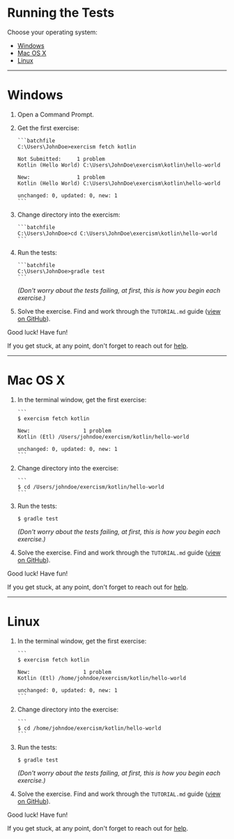 # Running the Tests

Choose your operating system:

* [Windows](#windows)
* [Mac OS X](#mac-os-x)
* [Linux](#linux)

----

# Windows

1. Open a Command Prompt.
2. Get the first exercise:

       ```batchfile
       C:\Users\JohnDoe>exercism fetch kotlin

       Not Submitted:     1 problem
       Kotlin (Hello World) C:\Users\JohnDoe\exercism\kotlin\hello-world

       New:               1 problem
       Kotlin (Hello World) C:\Users\JohnDoe\exercism\kotlin\hello-world

       unchanged: 0, updated: 0, new: 1
       ```

3. Change directory into the exercism:

       ```batchfile
       C:\Users\JohnDoe>cd C:\Users\JohnDoe\exercism\kotlin\hello-world
       ```

4. Run the tests:

       ```batchfile
       C:\Users\JohnDoe>gradle test
       ```
   *(Don't worry about the tests failing, at first, this is how you begin each exercise.)*

5. Solve the exercise.  Find and work through the `TUTORIAL.md` guide ([view on GitHub](https://github.com/exercism/kotlin/blob/master/exercises/hello-world/TUTORIAL.md)).


Good luck!  Have fun!

If you get stuck, at any point, don't forget to reach out for [help](http://exercism.io/languages/kotlin/help).

----

# Mac OS X

1. In the terminal window, get the first exercise:

       ```
       $ exercism fetch kotlin

       New:                 1 problem
       Kotlin (Etl) /Users/johndoe/exercism/kotlin/hello-world

       unchanged: 0, updated: 0, new: 1
       ```

2. Change directory into the exercise:

       ```
       $ cd /Users/johndoe/exercism/kotlin/hello-world
       ```

3. Run the tests:

      ```
      $ gradle test
      ```
   *(Don't worry about the tests failing, at first, this is how you begin each exercise.)*

4. Solve the exercise.  Find and work through the `TUTORIAL.md` guide ([view on GitHub](https://github.com/exercism/kotlin/blob/master/exercises/hello-world/TUTORIAL.md)).

Good luck!  Have fun!

If you get stuck, at any point, don't forget to reach out for [help](http://exercism.io/languages/kotlin/help).

----

# Linux

1. In the terminal window, get the first exercise:

       ```
       $ exercism fetch kotlin

       New:                 1 problem
       Kotlin (Etl) /home/johndoe/exercism/kotlin/hello-world

       unchanged: 0, updated: 0, new: 1
       ```

2. Change directory into the exercise:

       ```
       $ cd /home/johndoe/exercism/kotlin/hello-world
       ```

3. Run the tests:

      ```
      $ gradle test
      ```
   *(Don't worry about the tests failing, at first, this is how you begin each exercise.)*

4. Solve the exercise.  Find and work through the `TUTORIAL.md` guide ([view on GitHub](https://github.com/exercism/kotlin/blob/master/exercises/hello-world/TUTORIAL.mdhttps://github.com/exercism/kotlin/blob/master/exercises/hello-world/GETTING_STARTED.mdhttps://github.com/exercism/kotlin/blob/master/exercises/hello-world/GETTING_STARTED.mdhttps://github.com/exercism/kotlin/blob/master/exercises/hello-world/GETTING_STARTED.md)).

Good luck!  Have fun!

If you get stuck, at any point, don't forget to reach out for [help](http://exercism.io/languages/kotlin/help).

